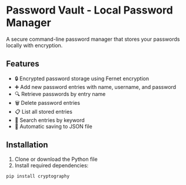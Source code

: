 # Password Vault - Local Password Manager

A secure command-line password manager that stores your passwords locally with encryption.

## Features

- 🔒 Encrypted password storage using Fernet encryption
- ➕ Add new password entries with name, username, and password
- 🔍 Retrieve passwords by entry name
- 🗑️ Delete password entries
- 📋 List all stored entries
- 🔎 Search entries by keyword
- 💾 Automatic saving to JSON file

## Installation

1. Clone or download the Python file
2. Install required dependencies:
```bash
pip install cryptography